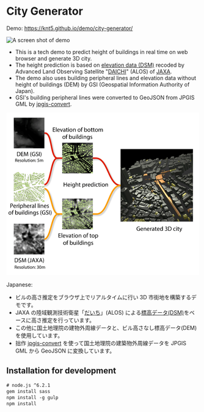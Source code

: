 # City Generator

Demo: https://knt5.github.io/demo/city-generator/

![A screen shot of demo](https://knt5.github.io/assets/img/twitter/summary-large-image/city-generator.png)

- This is a tech demo to predict height of buildings in real time on web browser and generate 3D city.
- The height prediction is based on [elevation data (DSM)](http://www.eorc.jaxa.jp/ALOS/aw3d/) recoded by Advanced Land Observing Satellite "[DAICHI](http://global.jaxa.jp/projects/sat/alos/index.html)" (ALOS) of [JAXA](http://www.jaxa.jp/).
- The demo also uses building peripheral lines and elevation data without height of buildings (DEM) by GSI (Geospatial Information Authority of Japan).
- GSI's building peripheral lines were converted to GeoJSON from JPGIS GML by [jpgis-convert](https://github.com/knt5/jpgis-convert).

<img src="assets/img/summary.png" width="600" alt="A summary image of descriptions">

Japanese:

- ビルの高さ推定をブラウザ上でリアルタイムに行い 3D 市街地を構築するデモです。
- JAXA の陸域観測技術衛星「[だいち](http://www.jaxa.jp/projects/sat/alos/index_j.html)」(ALOS) による[標高データ(DSM)](http://www.eorc.jaxa.jp/ALOS/aw3d/)をベースに高さ推定を行っています。
- この他に国土地理院の建物外周線データと、ビル高さなし標高データ(DEM)を使用しています。
- 拙作 [jpgis-convert](https://github.com/knt5/jpgis-convert) を使って国土地理院の建築物外周線データを JPGIS GML から GeoJSON に変換しています。

## Installation for development

```
# node.js ^6.2.1
gem install sass
npm install -g gulp
npm install
```
